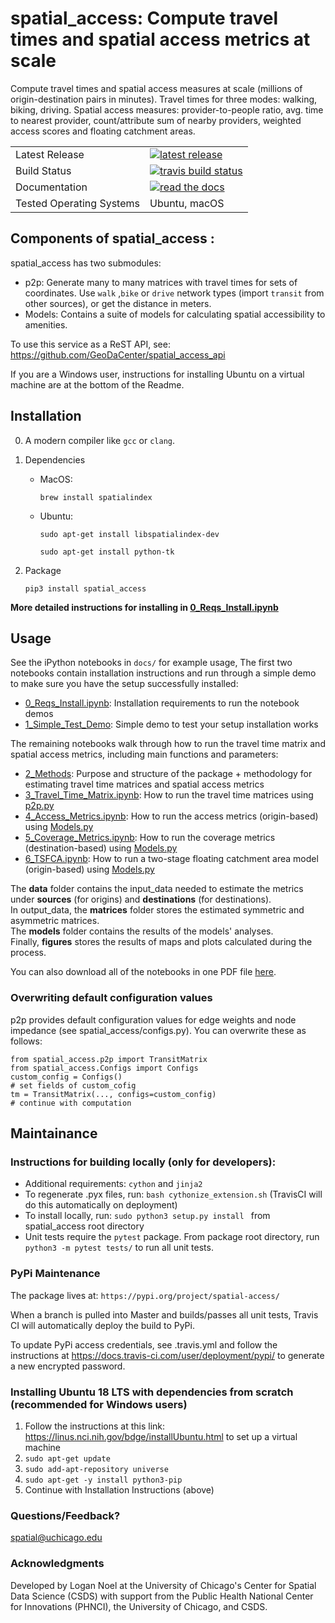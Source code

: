 

# spatial_access: Compute travel times and spatial access metrics at scale
Compute travel times and spatial access measures at scale (millions of origin-destination pairs in minutes).
Travel times for three modes: walking, biking, driving.
Spatial access measures: provider-to-people ratio, avg. time to nearest provider, count/attribute sum of nearby providers, weighted access scores and floating catchment areas.
<table>
<tr>
  <td>Latest Release</td>
  <td>
    <a href="https://pypi.org/project/spatial-access/">
    <img src="https://img.shields.io/pypi/v/spatial-access.svg" alt="latest release" />
    </a>
  </td>
</tr>    
<tr>
  <td>Build Status</td>
  <td>
    <a href="https://travis-ci.org/GeoDaCenter/spatial_access">
    <img src="https://travis-ci.org/GeoDaCenter/spatial_access.svg?branch=master" alt="travis build status" />
  </td>
</tr>

<tr>
  <td>Documentation</td>
  <td>
      <a href="https://readthedocs.org/projects/spatial-acccess">
    <img src="https://readthedocs.org/projects/spatial-acccess/badge" alt="read the docs" />
  </td>
</tr>

<tr>
  <td>Tested Operating Systems</td>
  <td>
       Ubuntu, macOS
  </td>
</tr>
</table>


Components of spatial_access :
----
spatial_access has two submodules:
- p2p: Generate many to many matrices with travel times for sets of coordinates. Use `walk` ,`bike` or `drive` network types (import `transit` from other sources), or get the distance in meters.
- Models: Contains a suite of models for calculating spatial accessibility to amenities.

To use this service as a ReST API, see: https://github.com/GeoDaCenter/spatial_access_api

If you are a Windows user, instructions for installing Ubuntu on a virtual machine are at the bottom of the Readme.


Installation
----
0. A modern compiler like `gcc` or `clang`.

1. Dependencies

    - MacOS:

        `brew install spatialindex`

    - Ubuntu:

        `sudo apt-get install libspatialindex-dev`

        `sudo apt-get install python-tk`

2. Package

    `pip3 install spatial_access`

**More detailed instructions for installing in [0_Reqs_Install.ipynb](./docs/notebooks/0_Reqs_Install.ipynb)**

Usage
---
See the iPython notebooks in `docs/` for example usage, The first two notebooks contain installation instructions and run through a simple demo to make sure you have the setup successfully installed:

* [0_Reqs_Install.ipynb](https://github.com/GeoDaCenter/spatial_access/tree/master/docs/notebooks/0_Reqs_Install.ipynb): Installation requirements to run the notebook demos  
* [1_Simple_Test_Demo](https://github.com/GeoDaCenter/spatial_access/tree/master/docs/notebooks/1_Simple_Test_Demo.ipynb): Simple demo to test your setup installation works   


The remaining notebooks walk through how to run the travel time matrix and spatial access metrics, including main functions and parameters:  

* [2_Methods](https://github.com/GeoDaCenter/spatial_access/tree/master/docs/notebooks/2_Methods.ipynb): Purpose and structure of the package + methodology for estimating travel time matrices and spatial access metrics  
* [3_Travel_Time_Matrix.ipynb](https://github.com/GeoDaCenter/spatial_access/tree/master/docs/notebooks/3_Travel_Time_Matrix.ipynb): How to run the travel time matrices using [p2p.py](https://github.com/GeoDaCenter/spatial_access/blob/master/spatial_access/p2p.py)
* [4_Access_Metrics.ipynb](https://github.com/GeoDaCenter/spatial_access/tree/master/docs/notebooks/4_Access_Metrics.ipynb): How to run the access metrics (origin-based) using  [Models.py](https://github.com/GeoDaCenter/spatial_access/blob/master/spatial_access/Models.py)  
* [5_Coverage_Metrics.ipynb](https://github.com/GeoDaCenter/spatial_access/tree/master/docs/notebooks/5_Coverage_Metrics.ipynb): How to run the coverage metrics (destination-based) using [Models.py](https://github.com/GeoDaCenter/spatial_access/blob/master/spatial_access/Models.py)
* [6_TSFCA.ipynb](https://github.com/GeoDaCenter/spatial_access/tree/master/docs/notebooks/6_TSFCA.ipynb): How to run a two-stage floating catchment area model (origin-based) using [Models.py](https://github.com/GeoDaCenter/spatial_access/blob/master/spatial_access/Models.py)


The **data** folder contains the input_data needed to estimate the metrics under **sources** (for origins) and **destinations** (for destinations).  
In output_data, the **matrices** folder stores the estimated symmetric and asymmetric matrices.  
The **models** folder contains the results of the models' analyses.  
Finally, **figures** stores the results of maps and plots calculated during the process.

You can also download all of the notebooks in one PDF file [here](https://github.com/GeoDaCenter/spatial_access/tree/master/docs/notebooks/spatial_access_documentation081219.pdf).

### Overwriting default configuration values
p2p provides default configuration values for edge weights and node impedance (see spatial_access/configs.py).
You can overwrite these as follows:
```
from spatial_access.p2p import TransitMatrix
from spatial_access.Configs import Configs
custom_config = Configs()
# set fields of custom_cofig
tm = TransitMatrix(..., configs=custom_config)
# continue with computation
```

Maintainance
---

### Instructions for building locally (only for developers):

- Additional requirements: `cython` and `jinja2`
- To regenerate .pyx files, run: `bash cythonize_extension.sh` (TravisCI will do this automatically on deployment)
- To install locally, run: `sudo python3 setup.py install ` from spatial_access root directory
- Unit tests require the `pytest` package. From package root directory, run `python3 -m pytest tests/` to run all unit tests.

### PyPi Maintenance
The package lives at: `https://pypi.org/project/spatial-access/`

When a branch is pulled into Master and builds/passes all unit tests,
Travis CI will automatically deploy the build to PyPi.


To update PyPi access credentials, see .travis.yml and follow the instructions at https://docs.travis-ci.com/user/deployment/pypi/
to generate a new encrypted password.


### Installing Ubuntu 18 LTS with dependencies from scratch (recommended for Windows users)

1. Follow the instructions at this link: https://linus.nci.nih.gov/bdge/installUbuntu.html to set up a virtual machine
2. `sudo apt-get update`
3. `sudo add-apt-repository universe`
4. `sudo apt-get -y install python3-pip`
5. Continue with Installation Instructions (above)

### Questions/Feedback?

spatial@uchicago.edu

### Acknowledgments

Developed by Logan Noel at the University of Chicago's Center for Spatial Data Science (CSDS) with support from the Public Health National Center for Innovations (PHNCI), the University of Chicago, and CSDS.
